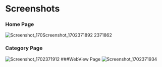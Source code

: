 # Screenshots
### Home Page
![Screenshot_170![Screenshot_1702371892](https://github.com/Ahmed5431/NewsCloud/assets/125130894/971c5f7c-9bb9-4982-9be2-c3c03054990b)
2371862](https://github.com/Ahmed5431/NewsCloud/assets/125130894/f30f67c7-c5c5-4178-b202-687aa2a6c59c)
### Category Page
![Screenshot_1702371912](https://github.com/Ahmed5431/NewsCloud/assets/125130894/93887ef3-7be9-480e-ac33-73a099d7b68b)
###WebView Page
![Screenshot_1702371934](https://github.com/Ahmed5431/NewsCloud/assets/125130894/e085a095-e555-4421-8df9-6bfdb7b85722)
